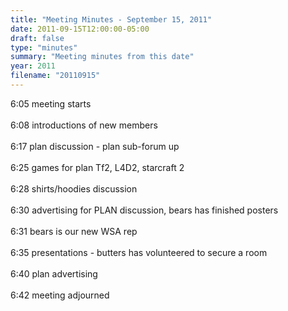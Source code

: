 ```yaml
---
title: "Meeting Minutes - September 15, 2011"
date: 2011-09-15T12:00:00-05:00
draft: false
type: "minutes"
summary: "Meeting minutes from this date"
year: 2011
filename: "20110915"
---
```


6:05 meeting starts<br />
<br />
6:08 introductions of new members<br />
<br />
6:17 plan discussion - plan sub-forum up<br />
<br />
6:25 games for plan Tf2, L4D2, starcraft 2<br />
<br />
6:28 shirts/hoodies discussion<br />
<br />
6:30 advertising for PLAN discussion, bears has finished posters<br />
<br />
6:31 bears is our new WSA rep<br />
<br />
6:35 presentations - butters has volunteered to secure a room<br />
<br />
6:40 plan advertising<br />
<br />
6:42 meeting adjourned
